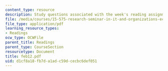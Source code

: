 ```yaml
---
content_type: resource
description: Study questions associated with the week's reading assignment.
file: /media/courses/15-575-research-seminar-in-it-and-organizations-economic-perspectives-spring-2004/d1cf8a18fb7da1adc59dcecbc6def051_feb12.pdf
file_type: application/pdf
learning_resource_types:
- Readings
ocw_type: OCWFile
parent_title: Readings
parent_type: CourseSection
resourcetype: Document
title: feb12.pdf
uid: d1cf8a18-fb7d-a1ad-c59d-cecbc6def051
---
```

